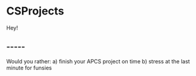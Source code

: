 # CSProjects
Hey!

## -----
Would you rather:
 a) finish your APCS project on time
 b) stress at the last minute for funsies
